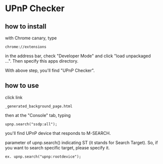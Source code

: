 # UPnP Checker

## how to install

with Chrome canary, type

    chrome://extensions

in the address bar, check "Developer Mode" and click "load unpackaged ...". Then specify this apps directory.

With above step, you'll find "UPnP Checker".

## how to use

click link

    _generated_background_page.html

then at the "Console" tab, typing

    upnp.search("ssdp:all");

you'll find UPnP device that responds to M-SEARCH.

parameter of upnp.search() indicating ST (it stands for Search Target). So, if you want to search specific target, please specify it.

    ex. upnp.search("upnp:rootdevice");

